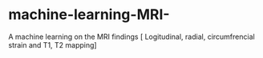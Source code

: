 # machine-learning-MRI-
A machine learning on the MRI findings [ Logitudinal, radial, circumfrencial strain and T1, T2 mapping]
